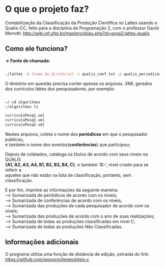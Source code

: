 # O que o projeto faz?

  Contabilização da Classificação da Produção Científica no Lattes usando o Qualis-CC,
feito para a disciplina de Programação 2, com o professor David Menotti:
http://wiki.inf.ufpr.br/maziero/doku.php?id=prog2:lattes-qualis

## Como ele funciona?

  **-> Fonte de chamada:**
  
  ```bash
  
  ./lattes -d [nome_do_diretório] -c qualis_conf.txt -p qualis_periodicos.txt
  
  ```
  O diretório em questão precisa conter apenas os arquivos .XML gerados dos currículos lattes 
  dos pesquisadores, por exemplo:
  
  ```bash
  
  ~/ cd algoritmos
  ~/algoritmos ls
  
  curriculoPesq1.xml
  curriculoPesq2.xml
  curriculoPesq3.xml
  
  ```  
  Nestes arquivos, coleta o nome dos **periódicos** em que o pesquisador publicou,  
  e também o nome dos eventos(**conferências**) que participou;  
    
  Depois de coletados, cataloga os títulos de acordo com seus níveis na QUALIS  
  **{A1, A2, A3, A4, B1, B2, B3, B4, C}**, e também '**C-**', nivel criado para se referir a   
  aqueles que não estão na lista de classificação, portanto, sem classificação.  
    
  E por fim, imprime as informações da seguinte maneira:  
  --> Sumarizada de periódicos de acordo com os níveis;  
  --> Sumarizada de conferências de acordo com os níveis;  
  --> Sumarizada das produções de cada pesquisador de acordo com os níveis;  
  --> Sumarizada das produções de acordo com o ano de suas realizações;  
  --> Sumarizada de todas as produções classificadas em nível C;  
  --> Sumarizada de todas as produções Não Classificadas.  
  

## Informações adicionais

  O programa utiliza uma função de distância de edição, extraída do link:
https://github.com/wooorm/levenshtein.c
